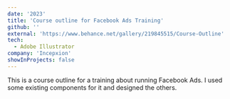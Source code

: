 ```yaml
---
date: '2023'
title: 'Course outline for Facebook Ads Training'
github: ''
external: 'https://www.behance.net/gallery/219845515/Course-Outline'
tech:
  - Adobe Illustrator
company: 'Incepxion'
showInProjects: false
---
```


This is a course outline for a training about running Facebook Ads. I used some existing components for it
and designed the others.
